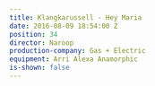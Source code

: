 ```yaml
---
title: Klangkarussell - Hey Maria
date: 2016-08-09 18:54:00 Z
position: 34
director: Naroop
production-company: Gas + Electric
equipment: Arri Alexa Anamorphic
is-shown: false
---
```


